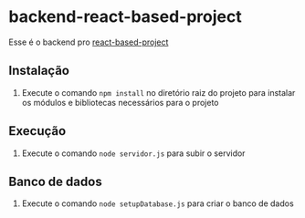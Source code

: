 # backend-react-based-project
Esse é o backend pro [react-based-project](https://github.com/JPingarilho/react-base-project)

## Instalação

1. Execute o comando `npm install` no diretório raiz do projeto para instalar os módulos e bibliotecas necessários para o projeto

## Execução 

1. Execute o comando `node servidor.js` para subir o servidor 

## Banco de dados

1. Execute o comando `node setupDatabase.js` para criar o banco de dados
